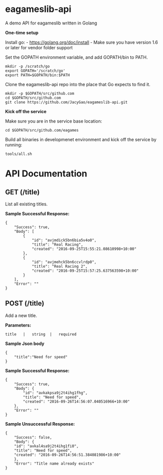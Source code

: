 # eagameslib-api
A demo API for eagameslib written in Golang

<b>One-time setup</b>

Install go: - https://golang.org/doc/install - Make sure you have version 1.6 or later for vendor folder support

Set the GOPATH environment variable, and add GOPATH/bin to PATH.

    mkdir -p /scratch/go
    export GOPATH='/scratch/go'
    export PATH=$GOPATH/bin:$PATH
    
Clone the eagameslib-api repo into the place that Go expects to find it.

    mkdir -p $GOPATH/src/github.com
    cd $GOPATH/src/github.com
    git clone https://github.com/JacyGao/eagameslib-api.git

<b>Kick off the service</b>

Make sure you are in the service base location:

    cd $GOPATH/src/github.com/eagames
    
Build all binaries in developmenet environment and kick off the service by running:

    tools/all.sh
    
    
<h1>API Documentation</h1>

<h2>GET (/title)</h2>

List all existing titles.

<b>Sample Successful Response:</b>

    {
        "Success": true,
        "Body": [
            {
                "id": "avjmdick5bn6bia5v4o0",
                "title": "Real Racing",
                "created": "2016-09-25T15:55:21.08610998+10:00"
            },
            {
                "id": "avjmehck5bn6ccvlrdp0",
                "title": "Real Racing 2",
                "created": "2016-09-25T15:57:25.637563598+10:00"
            }
        ],
        "Error": ""
    }

<h2>POST (/title)</h2>

Add a new title.

<b>Parameters:</b>
    
    title   |   string  |   required
    
<b>Sample Json body</b>

    {
	    "title":"Need for speed"
    }
    
<b>Sample Successful Response:</b>

    {
        "Success": true,
        "Body": {
            "id": "avkakpsa9j2t4ihg1fhg",
            "title": "Need for speed",
            "created": "2016-09-26T14:56:07.040516966+10:00"
        },
        "Error": ""
    }
    
<b>Sample Unsuccessful Response:</b>

    {
        "Success": false,
        "Body": {
	    "id": "avkal4sa9j2t4ihg1fi0",
	    "title": "Need for speed",
	    "created": "2016-09-26T14:56:51.384081986+10:00"
        },
        "Error": "Title name already exists"
    }
        
